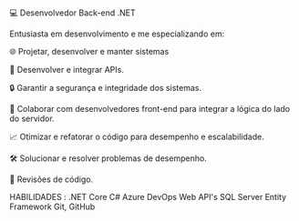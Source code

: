 💻 Desenvolvedor Back-end .NET

Entusiasta em desenvolvimento e me especializando em:

 🌐 Projetar, desenvolver e manter sistemas

 🔌 Desenvolver e integrar APIs.

 🔒 Garantir a segurança e integridade dos sistemas.

 🤝 Colaborar com desenvolvedores front-end para integrar a lógica do lado do servidor. 

 📈 Otimizar e refatorar o código para desempenho e escalabilidade. 

 🛠️ Solucionar e resolver problemas de desempenho. 

 🔧 Revisões de código. 

HABILIDADES :
 .NET Core
 C#
 Azure DevOps
 Web API's
 SQL Server
 Entity Framework
 Git, GitHub
